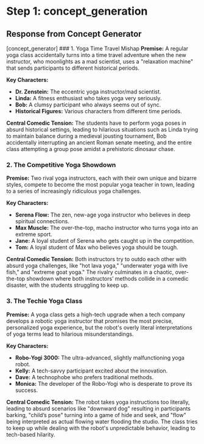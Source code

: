 # Step 1: concept_generation

## Response from Concept Generator

[concept_generator] ### 1. Yoga Time Travel Mishap
**Premise:**
A regular yoga class accidentally turns into a time travel adventure when the new instructor, who moonlights as a mad scientist, uses a "relaxation machine" that sends participants to different historical periods.

**Key Characters:**
- **Dr. Zenstein:** The eccentric yoga instructor/mad scientist.
- **Linda:** A fitness enthusiast who takes yoga very seriously.
- **Bob:** A clumsy participant who always seems out of sync.
- **Historical Figures:** Various characters from different time periods.

**Central Comedic Tension:**
The students have to perform yoga poses in absurd historical settings, leading to hilarious situations such as Linda trying to maintain balance during a medieval jousting tournament, Bob accidentally interrupting an ancient Roman senate meeting, and the entire class attempting a group pose amidst a prehistoric dinosaur chase.

### 2. The Competitive Yoga Showdown
**Premise:**
Two rival yoga instructors, each with their own unique and bizarre styles, compete to become the most popular yoga teacher in town, leading to a series of increasingly ridiculous yoga challenges.

**Key Characters:**
- **Serena Flow:** The zen, new-age yoga instructor who believes in deep spiritual connections.
- **Max Muscle:** The over-the-top, macho instructor who turns yoga into an extreme sport.
- **Jane:** A loyal student of Serena who gets caught up in the competition.
- **Tom:** A loyal student of Max who believes yoga should be tough.

**Central Comedic Tension:**
Both instructors try to outdo each other with absurd yoga challenges, like "hot lava yoga," "underwater yoga with live fish," and "extreme goat yoga." The rivalry culminates in a chaotic, over-the-top showdown where both instructors’ methods collide in a comedic disaster, with the students struggling to keep up.

### 3. The Techie Yoga Class
**Premise:**
A yoga class gets a high-tech upgrade when a tech company develops a robotic yoga instructor that promises the most precise, personalized yoga experience, but the robot's overly literal interpretations of yoga terms lead to hilarious misunderstandings.

**Key Characters:**
- **Robo-Yogi 3000:** The ultra-advanced, slightly malfunctioning yoga robot.
- **Kelly:** A tech-savvy participant excited about the innovation.
- **Dave:** A technophobe who prefers traditional methods.
- **Monica:** The developer of the Robo-Yogi who is desperate to prove its success.

**Central Comedic Tension:**
The robot takes yoga instructions too literally, leading to absurd scenarios like "downward dog" resulting in participants barking, "child’s pose" turning into a game of hide and seek, and "flow" being interpreted as actual flowing water flooding the studio. The class tries to keep up while dealing with the robot's unpredictable behavior, leading to tech-based hilarity.

